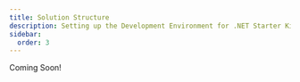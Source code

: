 ```yaml
---
title: Solution Structure
description: Setting up the Development Environment for .NET Starter Kit Development!
sidebar:
  order: 3
---
```


Coming Soon!
